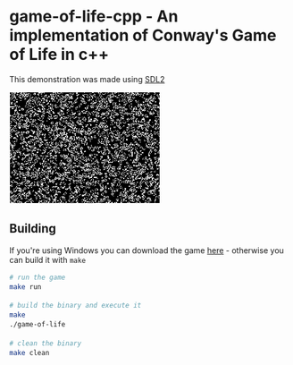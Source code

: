 # game-of-life-cpp - An implementation of Conway's Game of Life in c++

This demonstration was made using [SDL2](https://www.libsdl.org/)

<img src="./assets/game-of-life.gif">

## Building
If you're using Windows you can download the game [here](https://github.com/Some-Guy-2017/game-of-life-cpp/releases/tag/v1.0.0) - otherwise you can build it with `make`

```bash
# run the game
make run

# build the binary and execute it
make
./game-of-life

# clean the binary
make clean
```
